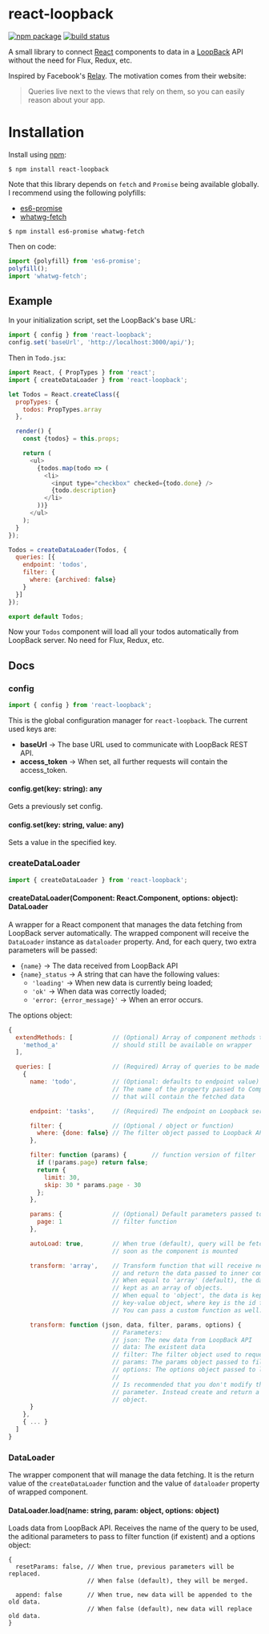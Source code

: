 # react-loopback

[![npm package](https://img.shields.io/npm/v/react-loopback.svg?style=flat-square)](https://www.npmjs.org/package/react-loopback)
[![build status](https://img.shields.io/travis/DiogoDoreto/react-loopback/master.svg?style=flat-square)](https://travis-ci.org/DiogoDoreto/react-loopback)

A small library to connect [React](https://facebook.github.io/react/)
components to data in a [LoopBack](http://loopback.io) API without the need for
Flux, Redux, etc.

Inspired by Facebook's [Relay](https://facebook.github.io/relay/). The
motivation comes from their website:

> Queries live next to the views that rely on them, so you can easily reason
> about your app.

# Installation

Install using [npm](https://www.npmjs.com/):

```
$ npm install react-loopback
```

Note that this library depends on `fetch` and `Promise` being available globally.
I recommend using the following polyfills:

- [es6-promise](https://www.npmjs.com/package/es6-promise)
- [whatwg-fetch](https://www.npmjs.com/package/whatwg-fetch)

```
$ npm install es6-promise whatwg-fetch
```

Then on code:

```javascript
import {polyfill} from 'es6-promise';
polyfill();
import 'whatwg-fetch';
```

## Example

In your initialization script, set the LoopBack's base URL:

```javascript
import { config } from 'react-loopback';
config.set('baseUrl', 'http://localhost:3000/api/');
```

Then in `Todo.jsx`:

```javascript
import React, { PropTypes } from 'react';
import { createDataLoader } from 'react-loopback';

let Todos = React.createClass({
  propTypes: {
    todos: PropTypes.array
  },

  render() {
    const {todos} = this.props;

    return (
      <ul>
        {todos.map(todo => (
          <li>
            <input type="checkbox" checked={todo.done} />
            {todo.description}
          </li>
        ))}
      </ul>
    );
  }
});

Todos = createDataLoader(Todos, {
  queries: [{
    endpoint: 'todos',
    filter: {
      where: {archived: false}
    }
  }]
});

export default Todos;
```

Now your `Todos` component will load all your todos automatically from LoopBack
server. No need for Flux, Redux, etc.

## Docs

### config

```javascript
import { config } from 'react-loopback';
```

This is the global configuration manager for `react-loopback`. The current used
keys are:

- **baseUrl** → The base URL used to communicate with LoopBack REST API.
- **access_token** → When set, all further requests will contain the access_token.

#### config.get(key: string): any

Gets a previously set config.

#### config.set(key: string, value: any)

Sets a value in the specified key.

### createDataLoader

```javascript
import { createDataLoader } from 'react-loopback';
```

#### createDataLoader(Component: React.Component, options: object): DataLoader

A wrapper for a React component that manages the data fetching from LoopBack
server automatically. The wrapped component will receive the `DataLoader`
instance as `dataloader` property. And, for each query, two extra parameters
will be passed:

- `{name}` → The data received from LoopBack API
- `{name}_status` → A string that can have the following values:
  - `'loading'` → When new data is currently being loaded;
  - `'ok'` → When data was correctly loaded;
  - `'error: {error_message}'` → When an error occurs.

The options object:

```javascript
{
  extendMethods: [           // (Optional) Array of component methods that
    'method_a'               // should still be available on wrapper
  ],

  queries: [                 // (Required) Array of queries to be made
    {
      name: 'todo',          // (Optional: defaults to endpoint value)
                             // The name of the property passed to Component
                             // that will contain the fetched data

      endpoint: 'tasks',     // (Required) The endpoint on Loopback server

      filter: {              // (Optional / object or function)
        where: {done: false} // The filter object passed to Loopback API
      },

      filter: function (params) {       // function version of filter
        if (!params.page) return false;
        return {
          limit: 30,
          skip: 30 * params.page - 30
        };
      },

      params: {              // (Optional) Default parameters passed to
        page: 1              // filter function
      },

      autoLoad: true,        // When true (default), query will be fetched as
                             // soon as the component is mounted

      transform: 'array',    // Transform function that will receive new data
                             // and return the data passed to inner component.
                             // When equal to 'array' (default), the data is
                             // kept as an array of objects.
                             // When equal to 'object', the data is kept as a
                             // key-value object, where key is the id field.
                             // You can pass a custom function as well.

      transform: function (json, data, filter, params, options) {
                             // Parameters:
                             // json: The new data from LoopBack API
                             // data: The existent data
                             // filter: The filter object used to request data
                             // params: The params object passed to filter function
                             // options: The options object passed to load method
                             //
                             // Is recommended that you don't modify the data
                             // parameter. Instead create and return a new
                             // object.
      }
    },
    { ... }
  ]
}
```

### DataLoader

The wrapper component that will manage the data fetching. It is the return value
of the `createDataLoader` function and the value of `dataloader` property of
wrapped component.

#### DataLoader.load(name: string, param: object, options: object)

Loads data from LoopBack API. Receives the name of the query to be used, the
aditional parameters to pass to filter function (if existent) and a options
object:

```
{
  resetParams: false, // When true, previous parameters will be replaced.
                      // When false (default), they will be merged.

  append: false       // When true, new data will be appended to the old data.
                      // When false (default), new data will replace old data.
}
```

